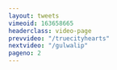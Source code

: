 ```yaml
---
layout: tweets
vimeoid: 163658665
headerclass: video-page
prevvideo: "/truecityhearts"
nextvideo: "/gulwalip"
pageno: 2
---
```


